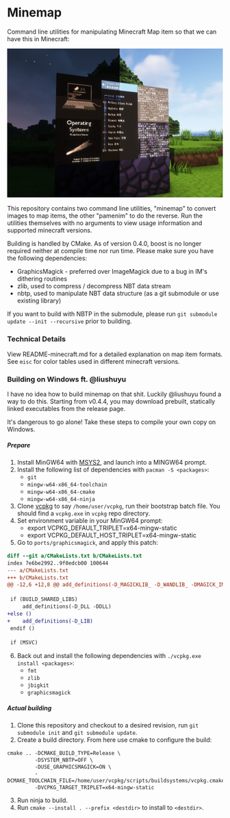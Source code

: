 # Minemap

Command line utilities for manipulating Minecraft Map item so that we can have this in Minecraft:

![Screenshot](Screenshot.jpg)

This repository contains two command line utilities, "minemap" to convert images to map items, the other "pamenim" to do the reverse. Run the utilities themselves with no arguments to view usage information and supported minecraft versions.

Building is handled by CMake. As of version 0.4.0, boost is no longer required neither at compile time nor run time. Please make sure you have the following dependencies:

* GraphicsMagick - preferred over ImageMagick due to a bug in IM's dithering routines
* zlib, used to compress / decompress NBT data stream
* nbtp, used to manipulate NBT data structure (as a git submodule or use existing library)

If you want to build with NBTP in the submodule, please run `git submodule update --init --recursive` prior to building.

### Technical Details

View README-minecraft.md for a detailed explanation on map item formats. See `misc` for color tables used in different minecraft versions.

### Building on Windows ft. @liushuyu

I have no idea how to build minemap on that shit. Luckily @liushuyu found a way to do this. Starting from v0.4.4, you may download prebuilt, statically linked executables from the release page.

It's dangerous to go alone! Take these steps to compile your own copy on Windows.

##### Prepare

1. Install MinGW64 with [MSYS2](https://www.msys2.org/), and launch into a MINGW64 prompt.
2. Install the following list of dependencies with `pacman -S <packages>`:
    - `git`
    - `mingw-w64-x86_64-toolchain`
    - `mingw-w64-x86_64-cmake`
    - `mingw-w64-x86_64-ninja`
3. Clone [vcpkg](https://github.com/microsoft/vcpkg) to say `/home/user/vcpkg`, run their bootstrap batch file. You should find a `vcpkg.exe` in `vcpkg` repo directory.
4. Set environment variable in your MinGW64 prompt:
    - export VCPKG_DEFAULT_TRIPLET=x64-mingw-static
    - export VCPKG_DEFAULT_HOST_TRIPLET=x64-mingw-static
5. Go to `ports/graphicsmagick`, and apply this patch:
```diff
diff --git a/CMakeLists.txt b/CMakeLists.txt
index 7e6be2992..9f0edcb00 100644
--- a/CMakeLists.txt
+++ b/CMakeLists.txt
@@ -12,6 +12,8 @@ add_definitions(-D_MAGICKLIB_ -D_WANDLIB_ -DMAGICK_IMPLEMENTATION)
 
 if (BUILD_SHARED_LIBS)
     add_definitions(-D_DLL -DDLL)
+else ()
+    add_definitions(-D_LIB)
 endif ()
 
 if (MSVC)
```
6. Back out and install the following dependencies with `./vcpkg.exe install <packages>`:
   - `fmt`
   - `zlib`
   - `jbigkit`
   - `graphicsmagick`

##### Actual building

1. Clone this repository and checkout to a desired revision, run `git submodule init` and `git submodule update`.
2. Create a build directory. From here use cmake to configure the build:
```
cmake .. -DCMAKE_BUILD_TYPE=Release \
         -DSYSTEM_NBTP=OFF \
         -DUSE_GRAPHICSMAGICK=ON \
         -DCMAKE_TOOLCHAIN_FILE=/home/user/vcpkg/scripts/buildsystems/vcpkg.cmake
         -DVCPKG_TARGET_TRIPLET=x64-mingw-static
```
3. Run ninja to build.
4. Run `cmake --install . --prefix <destdir>` to install to `<destdir>`.
